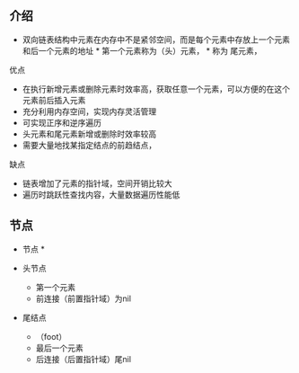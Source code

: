 ## 介绍

*    双向链表结构中元素在内存中不是紧邻空间，而是每个元素中存放上一个元素和后一个元素的地址 
    *   第一个元素称为（头）元素，
    *   称为 尾元素，

优点

-   在执行新增元素或删除元素时效率高，获取任意一个元素，可以方便的在这个元素前后插入元素
-   充分利用内存空间，实现内存灵活管理
-   可实现正序和逆序遍历
-   头元素和尾元素新增或删除时效率较高
-    需要大量地找某指定结点的前趋结点， 

缺点

-    链表增加了元素的指针域，空间开销比较大
-   遍历时跳跃性查找内容，大量数据遍历性能低



## 节点

*   节点
    *   

*   头节点
    *   第一个元素
    *   前连接（前置指针域）为nil
*   尾结点
    *   （foot）
    *   最后一个元素
    *   后连接（后置指针域）尾nil

